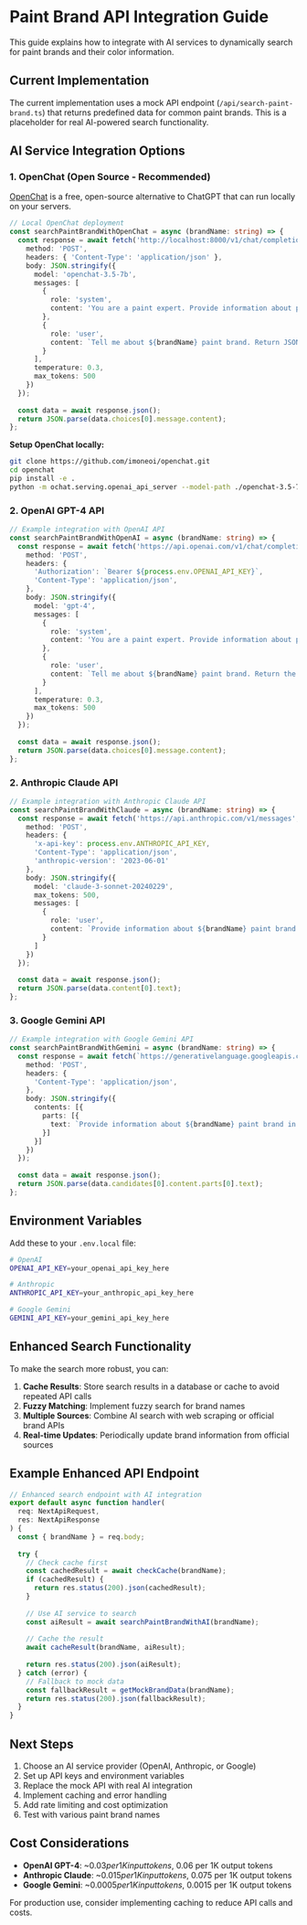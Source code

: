 # Paint Brand API Integration Guide

This guide explains how to integrate with AI services to dynamically search for paint brands and their color information.

## Current Implementation

The current implementation uses a mock API endpoint (`/api/search-paint-brand.ts`) that returns predefined data for common paint brands. This is a placeholder for real AI-powered search functionality.

## AI Service Integration Options

### 1. OpenChat (Open Source - Recommended)

[OpenChat](https://github.com/imoneoi/openchat) is a free, open-source alternative to ChatGPT that can run locally on your servers.

```typescript
// Local OpenChat deployment
const searchPaintBrandWithOpenChat = async (brandName: string) => {
  const response = await fetch('http://localhost:8000/v1/chat/completions', {
    method: 'POST',
    headers: { 'Content-Type': 'application/json' },
    body: JSON.stringify({
      model: 'openchat-3.5-7b',
      messages: [
        {
          role: 'system',
          content: 'You are a paint expert. Provide information about paint brands in JSON format.'
        },
        {
          role: 'user',
          content: `Tell me about ${brandName} paint brand. Return JSON with: name, totalColors, averageCostPerMl, priceRange, description, website.`
        }
      ],
      temperature: 0.3,
      max_tokens: 500
    })
  });
  
  const data = await response.json();
  return JSON.parse(data.choices[0].message.content);
};
```

**Setup OpenChat locally:**
```bash
git clone https://github.com/imoneoi/openchat.git
cd openchat
pip install -e .
python -m ochat.serving.openai_api_server --model-path ./openchat-3.5-7b --host 0.0.0.0 --port 8000
```

### 2. OpenAI GPT-4 API

```typescript
// Example integration with OpenAI API
const searchPaintBrandWithOpenAI = async (brandName: string) => {
  const response = await fetch('https://api.openai.com/v1/chat/completions', {
    method: 'POST',
    headers: {
      'Authorization': `Bearer ${process.env.OPENAI_API_KEY}`,
      'Content-Type': 'application/json',
    },
    body: JSON.stringify({
      model: 'gpt-4',
      messages: [
        {
          role: 'system',
          content: 'You are a paint expert. Provide information about paint brands including total colors, average cost per ml, price range, and description.'
        },
        {
          role: 'user',
          content: `Tell me about ${brandName} paint brand. Return the response as JSON with fields: name, totalColors, averageCostPerMl, priceRange (Budget/Mid-range/Premium), description, website.`
        }
      ],
      temperature: 0.3,
      max_tokens: 500
    })
  });
  
  const data = await response.json();
  return JSON.parse(data.choices[0].message.content);
};
```

### 2. Anthropic Claude API

```typescript
// Example integration with Anthropic Claude API
const searchPaintBrandWithClaude = async (brandName: string) => {
  const response = await fetch('https://api.anthropic.com/v1/messages', {
    method: 'POST',
    headers: {
      'x-api-key': process.env.ANTHROPIC_API_KEY,
      'Content-Type': 'application/json',
      'anthropic-version': '2023-06-01'
    },
    body: JSON.stringify({
      model: 'claude-3-sonnet-20240229',
      max_tokens: 500,
      messages: [
        {
          role: 'user',
          content: `Provide information about ${brandName} paint brand in JSON format with fields: name, totalColors, averageCostPerMl, priceRange, description, website.`
        }
      ]
    })
  });
  
  const data = await response.json();
  return JSON.parse(data.content[0].text);
};
```

### 3. Google Gemini API

```typescript
// Example integration with Google Gemini API
const searchPaintBrandWithGemini = async (brandName: string) => {
  const response = await fetch(`https://generativelanguage.googleapis.com/v1beta/models/gemini-pro:generateContent?key=${process.env.GEMINI_API_KEY}`, {
    method: 'POST',
    headers: {
      'Content-Type': 'application/json',
    },
    body: JSON.stringify({
      contents: [{
        parts: [{
          text: `Provide information about ${brandName} paint brand in JSON format with fields: name, totalColors, averageCostPerMl, priceRange, description, website.`
        }]
      }]
    })
  });
  
  const data = await response.json();
  return JSON.parse(data.candidates[0].content.parts[0].text);
};
```

## Environment Variables

Add these to your `.env.local` file:

```bash
# OpenAI
OPENAI_API_KEY=your_openai_api_key_here

# Anthropic
ANTHROPIC_API_KEY=your_anthropic_api_key_here

# Google Gemini
GEMINI_API_KEY=your_gemini_api_key_here
```

## Enhanced Search Functionality

To make the search more robust, you can:

1. **Cache Results**: Store search results in a database or cache to avoid repeated API calls
2. **Fuzzy Matching**: Implement fuzzy search for brand names
3. **Multiple Sources**: Combine AI search with web scraping or official brand APIs
4. **Real-time Updates**: Periodically update brand information from official sources

## Example Enhanced API Endpoint

```typescript
// Enhanced search endpoint with AI integration
export default async function handler(
  req: NextApiRequest,
  res: NextApiResponse
) {
  const { brandName } = req.body;
  
  try {
    // Check cache first
    const cachedResult = await checkCache(brandName);
    if (cachedResult) {
      return res.status(200).json(cachedResult);
    }
    
    // Use AI service to search
    const aiResult = await searchPaintBrandWithAI(brandName);
    
    // Cache the result
    await cacheResult(brandName, aiResult);
    
    return res.status(200).json(aiResult);
  } catch (error) {
    // Fallback to mock data
    const fallbackResult = getMockBrandData(brandName);
    return res.status(200).json(fallbackResult);
  }
}
```

## Next Steps

1. Choose an AI service provider (OpenAI, Anthropic, or Google)
2. Set up API keys and environment variables
3. Replace the mock API with real AI integration
4. Implement caching and error handling
5. Add rate limiting and cost optimization
6. Test with various paint brand names

## Cost Considerations

- **OpenAI GPT-4**: ~$0.03 per 1K input tokens, ~$0.06 per 1K output tokens
- **Anthropic Claude**: ~$0.015 per 1K input tokens, ~$0.075 per 1K output tokens  
- **Google Gemini**: ~$0.0005 per 1K input tokens, ~$0.0015 per 1K output tokens

For production use, consider implementing caching to reduce API calls and costs.

